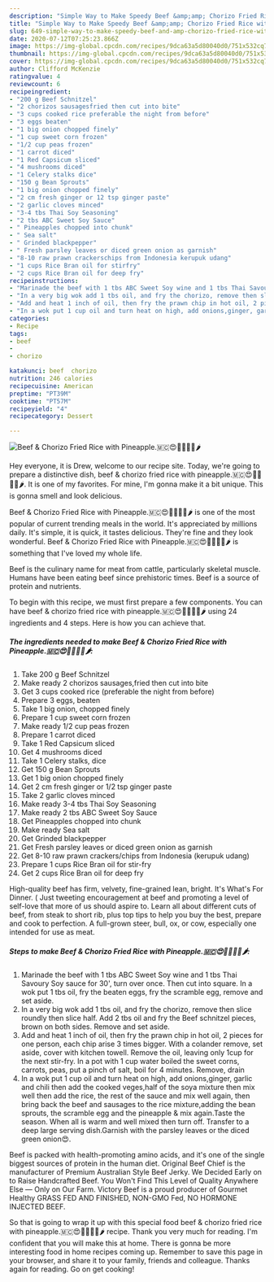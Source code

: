 ```yaml
---
description: "Simple Way to Make Speedy Beef &amp;amp; Chorizo Fried Rice with Pineapple.🇲🇨😍🐂🍍🥕🍄🌶"
title: "Simple Way to Make Speedy Beef &amp;amp; Chorizo Fried Rice with Pineapple.🇲🇨😍🐂🍍🥕🍄🌶"
slug: 649-simple-way-to-make-speedy-beef-and-amp-chorizo-fried-rice-with-pineapple
date: 2020-07-12T07:25:23.866Z
image: https://img-global.cpcdn.com/recipes/9dca63a5d80040d0/751x532cq70/beef-chorizo-fried-rice-with-pineapple🇲🇨😍🐂🍍🥕🍄🌶-recipe-main-photo.jpg
thumbnail: https://img-global.cpcdn.com/recipes/9dca63a5d80040d0/751x532cq70/beef-chorizo-fried-rice-with-pineapple🇲🇨😍🐂🍍🥕🍄🌶-recipe-main-photo.jpg
cover: https://img-global.cpcdn.com/recipes/9dca63a5d80040d0/751x532cq70/beef-chorizo-fried-rice-with-pineapple🇲🇨😍🐂🍍🥕🍄🌶-recipe-main-photo.jpg
author: Clifford McKenzie
ratingvalue: 4
reviewcount: 6
recipeingredient:
- "200 g Beef Schnitzel"
- "2 chorizos sausagesfried then cut into bite"
- "3 cups cooked rice preferable the night from before"
- "3 eggs beaten"
- "1 big onion chopped finely"
- "1 cup sweet corn frozen"
- "1/2 cup peas frozen"
- "1 carrot diced"
- "1 Red Capsicum sliced"
- "4 mushrooms diced"
- "1 Celery stalks dice"
- "150 g Bean Sprouts"
- "1 big onion chopped finely"
- "2 cm fresh ginger or 12 tsp ginger paste"
- "2 garlic cloves minced"
- "3-4 tbs Thai Soy Seasoning"
- "2 tbs ABC Sweet Soy Sauce"
- " Pineapples chopped into chunk"
- " Sea salt"
- " Grinded blackpepper"
- " Fresh parsley leaves or diced green onion as garnish"
- "8-10 raw prawn crackerschips from Indonesia kerupuk udang"
- "1 cups Rice Bran oil for stirfry"
- "2 cups Rice Bran oil for deep fry"
recipeinstructions:
- "Marinade the beef with 1 tbs ABC Sweet Soy wine and 1 tbs Thai Savoury Soy sauce for 30&#39;, turn over once. Then cut into square. In a wok put 1 tbs oil, fry the beaten eggs, fry the scramble egg, remove and set aside."
- "In a very big wok add 1 tbs oil, and fry the chorizo, remove then slice roundly then slice half. Add 2 tbs oil and fry the Beef schnitzel pieces, brown on both sides. Remove and set aside."
- "Add and heat 1 inch of oil, then fry the prawn chip in hot oil, 2 pieces for one person, each chip arise 3 times bigger. With a colander remove, set aside, cover with kitchen towell. Remove the oil, leaving only 1cup for the next stir-fry. In a pot with 1 cup water boiled the sweet corns, carrots, peas, put a pinch of salt, boil for 4 minutes. Remove, drain"
- "In a wok put 1 cup oil and turn heat on high, add onions,ginger, garlic and chili then add the cooked veges,half of the soya mixture then mix well then add the rice, the rest of the sauce and mix well again, then bring back the beef and sausages to the rice mixture,adding the bean sprouts, the scramble egg and the pineapple &amp; mix again.Taste the season. When all is warm and well mixed then turn off. Transfer to a deep large serving dish.Garnish with the parsley leaves or the diced green onion😍."
categories:
- Recipe
tags:
- beef
- 
- chorizo

katakunci: beef  chorizo 
nutrition: 246 calories
recipecuisine: American
preptime: "PT39M"
cooktime: "PT57M"
recipeyield: "4"
recipecategory: Dessert

---
```



![Beef &amp; Chorizo Fried Rice with Pineapple.🇲🇨😍🐂🍍🥕🍄🌶](https://img-global.cpcdn.com/recipes/9dca63a5d80040d0/751x532cq70/beef-chorizo-fried-rice-with-pineapple🇲🇨😍🐂🍍🥕🍄🌶-recipe-main-photo.jpg)

Hey everyone, it is Drew, welcome to our recipe site. Today, we're going to prepare a distinctive dish, beef &amp; chorizo fried rice with pineapple.🇲🇨😍🐂🍍🥕🍄🌶. It is one of my favorites. For mine, I'm gonna make it a bit unique. This is gonna smell and look delicious.

Beef &amp; Chorizo Fried Rice with Pineapple.🇲🇨😍🐂🍍🥕🍄🌶 is one of the most popular of current trending meals in the world. It's appreciated by millions daily. It's simple, it is quick, it tastes delicious. They're fine and they look wonderful. Beef &amp; Chorizo Fried Rice with Pineapple.🇲🇨😍🐂🍍🥕🍄🌶 is something that I've loved my whole life.

Beef is the culinary name for meat from cattle, particularly skeletal muscle. Humans have been eating beef since prehistoric times. Beef is a source of protein and nutrients.


To begin with this recipe, we must first prepare a few components. You can have beef &amp; chorizo fried rice with pineapple.🇲🇨😍🐂🍍🥕🍄🌶 using 24 ingredients and 4 steps. Here is how you can achieve that.

<!--inarticleads1-->

##### The ingredients needed to make Beef &amp; Chorizo Fried Rice with Pineapple.🇲🇨😍🐂🍍🥕🍄🌶:

1. Take 200 g Beef Schnitzel
1. Make ready 2 chorizos sausages,fried then cut into bite
1. Get 3 cups cooked rice (preferable the night from before)
1. Prepare 3 eggs, beaten
1. Take 1 big onion, chopped finely
1. Prepare 1 cup sweet corn frozen
1. Make ready 1/2 cup peas frozen
1. Prepare 1 carrot diced
1. Take 1 Red Capsicum sliced
1. Get 4 mushrooms diced
1. Take 1 Celery stalks, dice
1. Get 150 g Bean Sprouts
1. Get 1 big onion chopped finely
1. Get 2 cm fresh ginger or 1/2 tsp ginger paste
1. Take 2 garlic cloves minced
1. Make ready 3-4 tbs Thai Soy Seasoning
1. Make ready 2 tbs ABC Sweet Soy Sauce
1. Get  Pineapples chopped into chunk
1. Make ready  Sea salt
1. Get  Grinded blackpepper
1. Get  Fresh parsley leaves or diced green onion as garnish
1. Get 8-10 raw prawn crackers/chips from Indonesia (kerupuk udang)
1. Prepare 1 cups Rice Bran oil for stir-fry
1. Get 2 cups Rice Bran oil for deep fry


High-quality beef has firm, velvety, fine-grained lean, bright. It&#39;s What&#39;s For Dinner. ( Just tweeting encouragement at beef and promoting a level of self-love that more of us should aspire to. Learn all about different cuts of beef, from steak to short rib, plus top tips to help you buy the best, prepare and cook to perfection. A full-grown steer, bull, ox, or cow, especially one intended for use as meat. 

<!--inarticleads2-->

##### Steps to make Beef &amp; Chorizo Fried Rice with Pineapple.🇲🇨😍🐂🍍🥕🍄🌶:

1. Marinade the beef with 1 tbs ABC Sweet Soy wine and 1 tbs Thai Savoury Soy sauce for 30&#39;, turn over once. Then cut into square. In a wok put 1 tbs oil, fry the beaten eggs, fry the scramble egg, remove and set aside.
1. In a very big wok add 1 tbs oil, and fry the chorizo, remove then slice roundly then slice half. Add 2 tbs oil and fry the Beef schnitzel pieces, brown on both sides. Remove and set aside.
1. Add and heat 1 inch of oil, then fry the prawn chip in hot oil, 2 pieces for one person, each chip arise 3 times bigger. With a colander remove, set aside, cover with kitchen towell. Remove the oil, leaving only 1cup for the next stir-fry. In a pot with 1 cup water boiled the sweet corns, carrots, peas, put a pinch of salt, boil for 4 minutes. Remove, drain
1. In a wok put 1 cup oil and turn heat on high, add onions,ginger, garlic and chili then add the cooked veges,half of the soya mixture then mix well then add the rice, the rest of the sauce and mix well again, then bring back the beef and sausages to the rice mixture,adding the bean sprouts, the scramble egg and the pineapple &amp; mix again.Taste the season. When all is warm and well mixed then turn off. Transfer to a deep large serving dish.Garnish with the parsley leaves or the diced green onion😍.


Beef is packed with health-promoting amino acids, and it&#39;s one of the single biggest sources of protein in the human diet. Original Beef Chief is the manufacturer of Premium Australian Style Beef Jerky. We Decided Early on to Raise Handcrafted Beef. You Won&#39;t Find This Level of Quality Anywhere Else — Only on Our Farm. Victory Beef is a proud producer of Gourmet Healthy GRASS FED AND FINISHED, NON-GMO Fed, NO HORMONE INJECTED BEEF. 

So that is going to wrap it up with this special food beef &amp; chorizo fried rice with pineapple.🇲🇨😍🐂🍍🥕🍄🌶 recipe. Thank you very much for reading. I'm confident that you will make this at home. There is gonna be more interesting food in home recipes coming up. Remember to save this page in your browser, and share it to your family, friends and colleague. Thanks again for reading. Go on get cooking!
